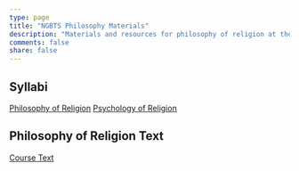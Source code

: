```yaml
---
type: page
title: "NGBTS Philosophy Materials"
description: "Materials and resources for philosophy of religion at the Northern Ghana Baptist Theological Seminary."
comments: false
share: false
---
```


## Syllabi ##

[Philosophy of Religion](http://randyridenour.net/pdf/18J-religion-syllabus.pdf)
[Psychology of Religion](http://randyridenour.net/pdf/18J-psychology-syllabus.pdf)

## Philosophy of Religion Text ##

[Course Text](http://randyridenour.net/pdf/reltext.pdf)
